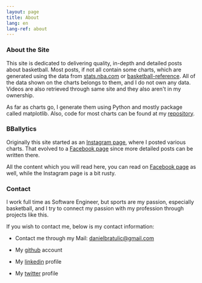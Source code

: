 ```yaml
---
layout: page
title: About
lang: en
lang-ref: about
---
```


### About the Site

This site is dedicated to delivering quality, in-depth and detailed posts about basketball. Most posts, if not all contain some charts, which are generated using the data from [stats.nba.com](https://stats.nba.com/) or [basketball-reference](https://www.basketball-reference.com/). All of the data shown on the charts belongs to them, and I do not own any data. Videos are also retrieved through same site and they also aren't in my ownership.

As far as charts go, I generate them using Python and mostly package called matplotlib. Also, code for most charts can be found at my [repository](https://github.com/danchyy/Basketball_Analytics/).

### BBallytics

Originally this site started as an [Instagram page](https://www.instagram.com/bballytics), where I posted various charts. That evolved to a [Facebook page](https://www.facebook.com/bballytics) since more detailed posts can be written there.

All the content which you will read here, you can read on [Facebook page](https://www.facebook.com/bballytics) as well, while the Instagram page is a bit rusty.

### Contact

I work full time as Software Engineer, but sports are my passion, especially basketball, and I try to connect my passion with my profession through projects like this.

If you wish to contact me, below is my contact information:

* Contact me through my Mail: [danielbratulic@gmail.com](mailto:danielbratulic@gmail.com)

* My [github](https://github.com/danchyy) account

* My [linkedin](https://www.linkedin.com/in/daniel-bratulic/) profile

* My [twitter](https://twitter.com/daniel_bratulic) profile
